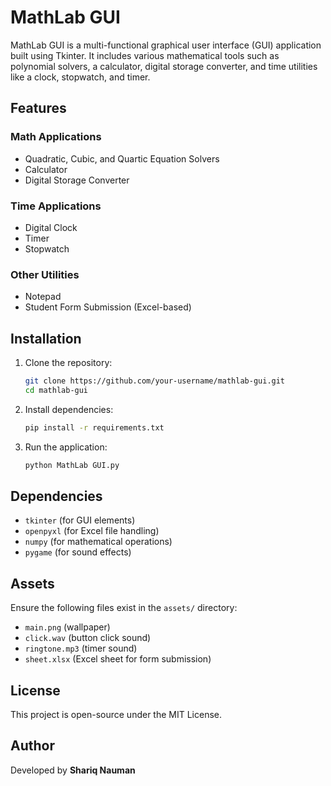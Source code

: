 # MathLab GUI

MathLab GUI is a multi-functional graphical user interface (GUI) application built using Tkinter. It includes various mathematical tools such as polynomial solvers, a calculator, digital storage converter, and time utilities like a clock, stopwatch, and timer.

## Features

### Math Applications
- Quadratic, Cubic, and Quartic Equation Solvers
- Calculator
- Digital Storage Converter

### Time Applications
- Digital Clock
- Timer
- Stopwatch

### Other Utilities
- Notepad
- Student Form Submission (Excel-based)

## Installation

1. Clone the repository:
   ```sh
   git clone https://github.com/your-username/mathlab-gui.git
   cd mathlab-gui
   ```

2. Install dependencies:
   ```sh
   pip install -r requirements.txt
   ```

3. Run the application:
   ```sh
   python MathLab GUI.py
   ```

## Dependencies

- `tkinter` (for GUI elements)
- `openpyxl` (for Excel file handling)
- `numpy` (for mathematical operations)
- `pygame` (for sound effects)

## Assets
Ensure the following files exist in the `assets/` directory:
- `main.png` (wallpaper)
- `click.wav` (button click sound)
- `ringtone.mp3` (timer sound)
- `sheet.xlsx` (Excel sheet for form submission)

## License

This project is open-source under the MIT License.

## Author

Developed by **Shariq Nauman**

